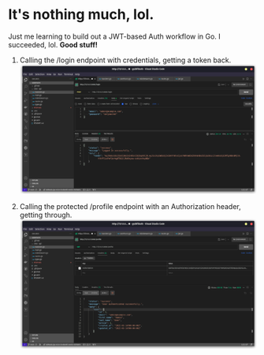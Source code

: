 # It's nothing much, lol.

Just me learning to build out a JWT-based Auth workflow in Go. I succeeded, lol. **Good stuff!**

1. Calling the /login endpoint with credentials, getting a token back.
![calling /login ](images/login.png)

1. Calling the protected /profile endpoint with an Authorization header, getting through.
![calling /login ](images/profile.png)
